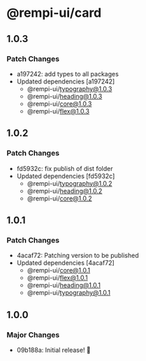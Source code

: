 # @rempi-ui/card

## 1.0.3

### Patch Changes

- a197242: add types to all packages
- Updated dependencies [a197242]
  - @rempi-ui/typography@1.0.3
  - @rempi-ui/heading@1.0.3
  - @rempi-ui/core@1.0.3
  - @rempi-ui/flex@1.0.3

## 1.0.2

### Patch Changes

- fd5932c: fix publish of dist folder
- Updated dependencies [fd5932c]
  - @rempi-ui/typography@1.0.2
  - @rempi-ui/heading@1.0.2
  - @rempi-ui/core@1.0.2

## 1.0.1

### Patch Changes

- 4acaf72: Patching version to be published
- Updated dependencies [4acaf72]
  - @rempi-ui/core@1.0.1
  - @rempi-ui/flex@1.0.1
  - @rempi-ui/heading@1.0.1
  - @rempi-ui/typography@1.0.1

## 1.0.0

### Major Changes

- 09b188a: Initial release! 🎉
